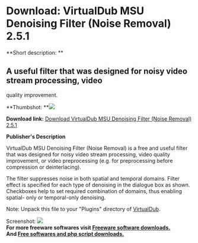 # Download: VirtualDub MSU Denoising Filter (Noise Removal) 2.5.1

**Short description: **

## A useful filter that was designed for noisy video stream processing, video
quality improvement.

  
**Thumbshot: **![](http://www.freewarefiles.com/screenshot/msudenoise_md.gif)   
  
**Download link:** [Download VirtualDub MSU Denoising Filter (Noise Removal) 2.5.1](http://freesoftwares.boysofts.com/VirtualDub-MSU-Denoising-Filter-Noise-Removal_program_18779.html)  
  

**Publisher's Description**  
  

VirtualDub MSU Denoising Filter (Noise Removal) is a free and useful filter
that was designed for noisy video stream processing, video quality
improvement, or video preprocessing (e.g. for preprocessing before compression
or deinterlacing).

The filter suppresses noise in both spatial and temporal domains. Filter
effect is specified for each type of denoising in the dialogue box as shown.
Checkboxes help to set required combination of domains, thus enabling spatial-
only or temporal-only denoising.

Note: Unpack this file to your "Plugins" directory of
[VirtualDub](http://www.freewarefiles.com/program_6_74_14146.html).

  
  
Screenshot: ![](http://www.freewarefiles.com/screenshot/msudenoise.gif)  
**For more freeware softwares visit [Freeware software downloads.](http://freesoftwares.boysofts.com/)**   
**And [Free softwares and php script downloads.](http://www.boysofts.com/)**

